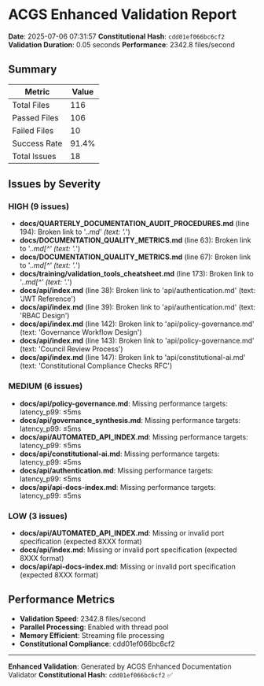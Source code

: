 # ACGS Enhanced Validation Report

**Date**: 2025-07-06 07:31:57
**Constitutional Hash**: `cdd01ef066bc6cf2`
**Validation Duration**: 0.05 seconds
**Performance**: 2342.8 files/second

## Summary

| Metric | Value |
|--------|-------|
| Total Files | 116 |
| Passed Files | 106 |
| Failed Files | 10 |
| Success Rate | 91.4% |
| Total Issues | 18 |

## Issues by Severity

### HIGH (9 issues)

- **docs/QUARTERLY_DOCUMENTATION_AUDIT_PROCEDURES.md** (line 194): Broken link to '.*\.md' (text: '.*\')
- **docs/DOCUMENTATION_QUALITY_METRICS.md** (line 63): Broken link to '.*\.md[^' (text: '.*\')
- **docs/DOCUMENTATION_QUALITY_METRICS.md** (line 67): Broken link to '.*\.md[^' (text: '.*\')
- **docs/training/validation_tools_cheatsheet.md** (line 173): Broken link to '.*\.md[^' (text: '.*\')
- **docs/api/index.md** (line 38): Broken link to 'api/authentication.md' (text: 'JWT Reference')
- **docs/api/index.md** (line 39): Broken link to 'api/authentication.md' (text: 'RBAC Design')
- **docs/api/index.md** (line 142): Broken link to 'api/policy-governance.md' (text: 'Governance Workflow Design')
- **docs/api/index.md** (line 143): Broken link to 'api/policy-governance.md' (text: 'Council Review Process')
- **docs/api/index.md** (line 147): Broken link to 'api/constitutional-ai.md' (text: 'Constitutional Compliance Checks RFC')

### MEDIUM (6 issues)

- **docs/api/policy-governance.md**: Missing performance targets: latency_p99: ≤5ms
- **docs/api/governance_synthesis.md**: Missing performance targets: latency_p99: ≤5ms
- **docs/api/AUTOMATED_API_INDEX.md**: Missing performance targets: latency_p99: ≤5ms
- **docs/api/constitutional-ai.md**: Missing performance targets: latency_p99: ≤5ms
- **docs/api/authentication.md**: Missing performance targets: latency_p99: ≤5ms
- **docs/api/api-docs-index.md**: Missing performance targets: latency_p99: ≤5ms

### LOW (3 issues)

- **docs/api/AUTOMATED_API_INDEX.md**: Missing or invalid port specification (expected 8XXX format)
- **docs/api/index.md**: Missing or invalid port specification (expected 8XXX format)
- **docs/api/api-docs-index.md**: Missing or invalid port specification (expected 8XXX format)

## Performance Metrics

- **Validation Speed**: 2342.8 files/second
- **Parallel Processing**: Enabled with thread pool
- **Memory Efficient**: Streaming file processing
- **Constitutional Compliance**: cdd01ef066bc6cf2

---

**Enhanced Validation**: Generated by ACGS Enhanced Documentation Validator
**Constitutional Hash**: `cdd01ef066bc6cf2` ✅
